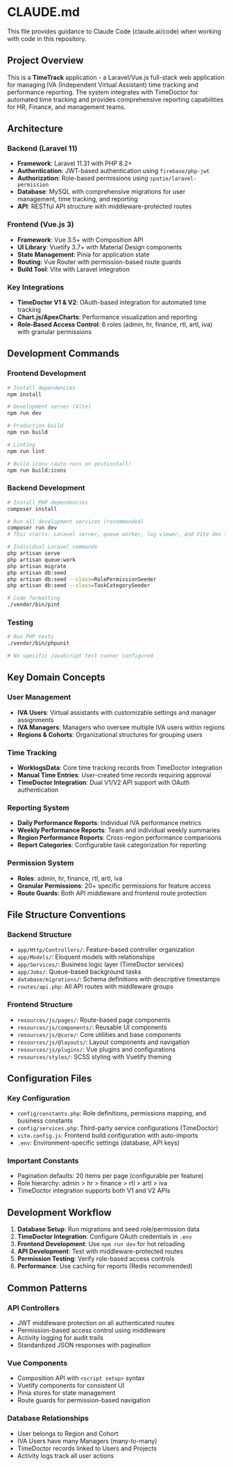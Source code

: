 # CLAUDE.md

This file provides guidance to Claude Code (claude.ai/code) when working with code in this repository.

## Project Overview

This is a **TimeTrack** application - a Laravel/Vue.js full-stack web application for managing IVA (Independent Virtual Assistant) time tracking and performance reporting. The system integrates with TimeDoctor for automated time tracking and provides comprehensive reporting capabilities for HR, Finance, and management teams.

## Architecture

### Backend (Laravel 11)
- **Framework**: Laravel 11.31 with PHP 8.2+
- **Authentication**: JWT-based authentication using `firebase/php-jwt`
- **Authorization**: Role-based permissions using `spatie/laravel-permission`
- **Database**: MySQL with comprehensive migrations for user management, time tracking, and reporting
- **API**: RESTful API structure with middleware-protected routes

### Frontend (Vue.js 3)
- **Framework**: Vue 3.5+ with Composition API
- **UI Library**: Vuetify 3.7+ with Material Design components
- **State Management**: Pinia for application state
- **Routing**: Vue Router with permission-based route guards
- **Build Tool**: Vite with Laravel integration

### Key Integrations
- **TimeDoctor V1 & V2**: OAuth-based integration for automated time tracking
- **Chart.js/ApexCharts**: Performance visualization and reporting
- **Role-Based Access Control**: 6 roles (admin, hr, finance, rtl, artl, iva) with granular permissions

## Development Commands

### Frontend Development
```bash
# Install dependencies
npm install

# Development server (Vite)
npm run dev

# Production build
npm run build

# Linting
npm run lint

# Build icons (auto-runs on postinstall)
npm run build:icons
```

### Backend Development
```bash
# Install PHP dependencies
composer install

# Run all development services (recommended)
composer run dev
# This starts: Laravel server, queue worker, log viewer, and Vite dev server concurrently

# Individual Laravel commands
php artisan serve
php artisan queue:work
php artisan migrate
php artisan db:seed
php artisan db:seed --class=RolePermissionSeeder
php artisan db:seed --class=TaskCategorySeeder

# Code formatting
./vendor/bin/pint
```

### Testing
```bash
# Run PHP tests
./vendor/bin/phpunit

# No specific JavaScript test runner configured
```

## Key Domain Concepts

### User Management
- **IVA Users**: Virtual assistants with customizable settings and manager assignments
- **IVA Managers**: Managers who oversee multiple IVA users within regions
- **Regions & Cohorts**: Organizational structures for grouping users

### Time Tracking
- **WorklogsData**: Core time tracking records from TimeDoctor integration
- **Manual Time Entries**: User-created time records requiring approval
- **TimeDoctor Integration**: Dual V1/V2 API support with OAuth authentication

### Reporting System
- **Daily Performance Reports**: Individual IVA performance metrics
- **Weekly Performance Reports**: Team and individual weekly summaries  
- **Region Performance Reports**: Cross-region performance comparisons
- **Report Categories**: Configurable task categorization for reporting

### Permission System
- **Roles**: admin, hr, finance, rtl, artl, iva
- **Granular Permissions**: 20+ specific permissions for feature access
- **Route Guards**: Both API middleware and frontend route protection

## File Structure Conventions

### Backend Structure
- `app/Http/Controllers/`: Feature-based controller organization
- `app/Models/`: Eloquent models with relationships
- `app/Services/`: Business logic layer (TimeDoctor services)
- `app/Jobs/`: Queue-based background tasks
- `database/migrations/`: Schema definitions with descriptive timestamps
- `routes/api.php`: All API routes with middleware groups

### Frontend Structure  
- `resources/js/pages/`: Route-based page components
- `resources/js/components/`: Reusable UI components
- `resources/js/@core/`: Core utilities and base components
- `resources/js/@layouts/`: Layout components and navigation
- `resources/js/plugins/`: Vue plugins and configurations
- `resources/styles/`: SCSS styling with Vuetify theming

## Configuration Files

### Key Configuration
- `config/constants.php`: Role definitions, permissions mapping, and business constants
- `config/services.php`: Third-party service configurations (TimeDoctor)
- `vite.config.js`: Frontend build configuration with auto-imports
- `.env`: Environment-specific settings (database, API keys)

### Important Constants
- Pagination defaults: 20 items per page (configurable per feature)
- Role hierarchy: admin > hr > finance > rtl > artl > iva
- TimeDoctor integration supports both V1 and V2 APIs

## Development Workflow

1. **Database Setup**: Run migrations and seed role/permission data
2. **TimeDoctor Integration**: Configure OAuth credentials in `.env`
3. **Frontend Development**: Use `npm run dev` for hot reloading
4. **API Development**: Test with middleware-protected routes
5. **Permission Testing**: Verify role-based access controls
6. **Performance**: Use caching for reports (Redis recommended)

## Common Patterns

### API Controllers
- JWT middleware protection on all authenticated routes
- Permission-based access control using middleware
- Activity logging for audit trails
- Standardized JSON responses with pagination

### Vue Components
- Composition API with `<script setup>` syntax
- Vuetify components for consistent UI
- Pinia stores for state management
- Route guards for permission-based navigation

### Database Relationships
- User belongs to Region and Cohort
- IVA Users have many Managers (many-to-many)
- TimeDoctor records linked to Users and Projects
- Activity logs track all user actions